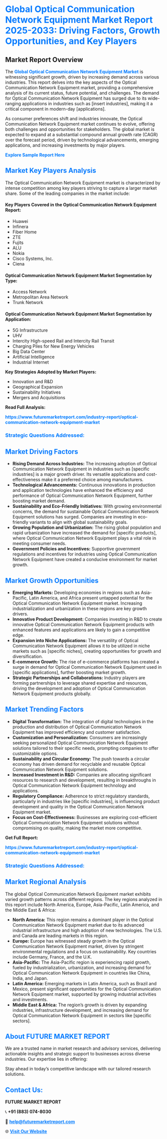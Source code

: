 <h1 style="color: #007BFF;">Global Optical Communication Network Equipment Market Report 2025-2033: Driving Factors, Growth Opportunities, and Key Players</h1>

<section id="overview">
<h2>Market Report Overview</h2>
<p>The <a href="https://www.futuremarketreport.com/industry-report/optical-communication-network-equipment-market" style="color: #007BFF; text-decoration: none;"><strong>Global Optical Communication Network Equipment Market</strong></a> is witnessing significant growth, driven by increasing demand across various industries. This report delves into the key aspects of the Optical Communication Network Equipment market, providing a comprehensive analysis of its current status, future potential, and challenges. The demand for Optical Communication Network Equipment has surged due to its wide-ranging applications in industries such as [insert industries], making it a critical component in modern-day [applications].</p>
<p>As consumer preferences shift and industries innovate, the Optical Communication Network Equipment market continues to evolve, offering both challenges and opportunities for stakeholders. The global market is expected to expand at a substantial compound annual growth rate (CAGR) over the forecast period, driven by technological advancements, emerging applications, and increasing investments by major players.</p>
</section>

<section id="overview">
<p><a href="https://www.futuremarketreport.com/request-sample/reportId=116217" style="color: #007BFF; text-decoration: none;"><strong>Explore Sample Report Here</strong></a></p>
</section>

<section id="key-players">
<h2 style="color: #007BFF;">Market Key Players Analysis</h2>
<p>The Optical Communication Network Equipment market is characterized by intense competition among key players striving to capture a larger market share. Some of the leading companies in the market include:</p>
<h4>Key Players Covered in the Optical Communication Network Equipment Report:</h4>
<ul><li>Huawei</li><li>Infinera</li><li>Fiber Home</li><li>ZTE</li><li>Fujits</li><li>ALU</li><li>Nokia</li><li>Cisco Systems, Inc.</li><li>Ciena</li></ul>
<h4>Optical Communication Network Equipment Market Segmentation by Type:</h4>
<ul><li>Access Network</li><li>Metropolitan Area Network</li><li>Trunk Network</li></ul>

<h4>Optical Communication Network Equipment Market Segmentation by Application:</h4>
<ul><li>5G Infrastructure</li><li>UHV</li><li>Intercity High-speed Rail and Intercity Rail Transit</li><li>Charging Piles for New Energy Vehicles</li><li>Big Data Center</li><li>Artificial Intelligence</li><li>Industrial Internet</li></ul>
<p><strong>Key Strategies Adopted by Market Players:</strong></p>
<ul>
<li>Innovation and R&D</li>
<li>Geographical Expansion</li>
<li>Sustainability Initiatives</li>
<li>Mergers and Acquisitions</li>
</ul>
</section>

<section>
<p><strong>Read Full Analysis: </strong></p><a href="https://www.futuremarketreport.com/industry-report/optical-communication-network-equipment-market" style="color: #007BFF; text-decoration: none;"><strong>https://www.futuremarketreport.com/industry-report/optical-communication-network-equipment-market</strong></a>
<h3 style="color: #007BFF;">Strategic Questions Addressed:</h3>
</section>

<section id="driving-factors">
<h2 style="color: #007BFF;">Market Driving Factors</h2>
<ul>
<li><strong>Rising Demand Across Industries:</strong> The increasing adoption of Optical Communication Network Equipment in industries such as [specific industries] is a major growth driver. Its versatile applications and cost-effectiveness make it a preferred choice among manufacturers.</li>
<li><strong>Technological Advancements:</strong> Continuous innovations in production and application technologies have enhanced the efficiency and performance of Optical Communication Network Equipment, further boosting market demand.</li>
<li><strong>Sustainability and Eco-Friendly Initiatives:</strong> With growing environmental concerns, the demand for sustainable Optical Communication Network Equipment solutions has surged. Companies are investing in eco-friendly variants to align with global sustainability goals.</li>
<li><strong>Growing Population and Urbanization:</strong> The rising global population and rapid urbanization have increased the demand for [specific products], where Optical Communication Network Equipment plays a vital role in meeting consumer needs.</li>
<li><strong>Government Policies and Incentives:</strong> Supportive government regulations and incentives for industries using Optical Communication Network Equipment have created a conducive environment for market growth.</li>
</ul>
</section>

<section id="growth-opportunities">
<h2 style="color: #007BFF;">Market Growth Opportunities</h2>
<ul>
<li><strong>Emerging Markets:</strong> Developing economies in regions such as Asia-Pacific, Latin America, and Africa present untapped potential for the Optical Communication Network Equipment market. Increasing industrialization and urbanization in these regions are key growth drivers.</li>
<li><strong>Innovative Product Development:</strong> Companies investing in R&D to create innovative Optical Communication Network Equipment products with enhanced features and applications are likely to gain a competitive edge.</li>
<li><strong>Expansion into Niche Applications:</strong> The versatility of Optical Communication Network Equipment allows it to be utilized in niche markets such as [specific niches], creating opportunities for growth and diversification.</li>
<li><strong>E-commerce Growth:</strong> The rise of e-commerce platforms has created a surge in demand for Optical Communication Network Equipment used in [specific applications], further boosting market growth.</li>
<li><strong>Strategic Partnerships and Collaborations:</strong> Industry players are forming partnerships to leverage shared expertise and resources, driving the development and adoption of Optical Communication Network Equipment products globally.</li>
</ul>
</section>

<section id="trending-factors">
<h2 style="color: #007BFF;">Market Trending Factors</h2>
<ul>
<li><strong>Digital Transformation:</strong> The integration of digital technologies in the production and distribution of Optical Communication Network Equipment has improved efficiency and customer satisfaction.</li>
<li><strong>Customization and Personalization:</strong> Consumers are increasingly seeking personalized Optical Communication Network Equipment solutions tailored to their specific needs, prompting companies to offer customizable options.</li>
<li><strong>Sustainability and Circular Economy:</strong> The push towards a circular economy has driven demand for recyclable and reusable Optical Communication Network Equipment solutions.</li>
<li><strong>Increased Investment in R&D:</strong> Companies are allocating significant resources to research and development, resulting in breakthroughs in Optical Communication Network Equipment technology and applications.</li>
<li><strong>Regulatory Compliance:</strong> Adherence to strict regulatory standards, particularly in industries like [specific industries], is influencing product development and quality in the Optical Communication Network Equipment market.</li>
<li><strong>Focus on Cost-Effectiveness:</strong> Businesses are exploring cost-efficient Optical Communication Network Equipment solutions without compromising on quality, making the market more competitive.</li>
</ul>
</section>

<section>
<p><strong>Get Full Report: </strong></p><a href="https://www.futuremarketreport.com/industry-report/optical-communication-network-equipment-market" style="color: #007BFF; text-decoration: none;"><strong>https://www.futuremarketreport.com/industry-report/optical-communication-network-equipment-market</strong></a>
<h3 style="color: #007BFF;">Strategic Questions Addressed:</h3>
</section>


<section id="regional-analysis">
<h2 style="color: #007BFF;">Market Regional Analysis</h2>
<p>The global Optical Communication Network Equipment market exhibits varied growth patterns across different regions. The key regions analyzed in this report include North America, Europe, Asia-Pacific, Latin America, and the Middle East & Africa:</p>
<ul>
<li><strong>North America:</strong> This region remains a dominant player in the Optical Communication Network Equipment market due to its advanced industrial infrastructure and high adoption of new technologies. The U.S. and Canada are leading markets in this region.</li>
<li><strong>Europe:</strong> Europe has witnessed steady growth in the Optical Communication Network Equipment market, driven by stringent environmental regulations and a focus on sustainability. Key countries include Germany, France, and the U.K.</li>
<li><strong>Asia-Pacific:</strong> The Asia-Pacific region is experiencing rapid growth, fueled by industrialization, urbanization, and increasing demand for Optical Communication Network Equipment in countries like China, India, and Japan.</li>
<li><strong>Latin America:</strong> Emerging markets in Latin America, such as Brazil and Mexico, present significant opportunities for the Optical Communication Network Equipment market, supported by growing industrial activities and investments.</li>
<li><strong>Middle East & Africa:</strong> The region’s growth is driven by expanding industries, infrastructure development, and increasing demand for Optical Communication Network Equipment in sectors like [specific sectors].</li>
</ul>
</section>

<footer>
<h2 style="color: #007BFF;">About FUTURE MARKET REPORT</h2>
<p>We are a trusted name in market research and advisory services, delivering actionable insights and strategic support to businesses across diverse industries. Our expertise lies in offering:</p>

<p>Stay ahead in today’s competitive landscape with our tailored research solutions.</p>

<h2 style="color: #007BFF;">Contact Us:</h2>
<p><strong>FUTURE MARKET REPORT</strong></p>
<p>📞 <strong>+91 (883) 074-8030</strong></p>
<p>📧 <strong><a href="mailto:help@futuremarketreport.com" style="color: #007BFF;">help@futuremarketreport.com</a></strong></p>
<p>🌐 <strong><a href="https://www.futuremarketreport.com/" style="color: #007BFF;">Visit Our Website</a></strong></p>
</footer>